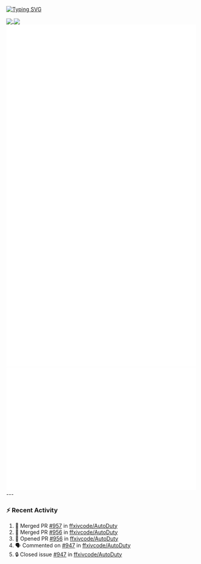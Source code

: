 [![Typing SVG](https://readme-typing-svg.demolab.com?font=Fira+Code&duration=1000&pause=1000&multiline=true&repeat=false&width=435&lines=Simon+Latusek+%7C+Gameplay+Engineer)](https://git.io/typing-svg)

<a href="https://github.com/anuraghazra/github-readme-stats">
  <img height=200 align="center" src="https://github-readme-stats.vercel.app/api?username=erdelf&theme=radical" />
</a>
<a href="https://github.com/anuraghazra/convoychat">
  <img height=200 align="center" src="https://streak-stats.demolab.com?user=erdelf&theme=radical&mode=weekly" />
</a>

<picture>
  <img src="/github-metrics.svg" alt="Metrics">
</picture>

<picture>
  <img src="/github-metrics-achievements.svg" alt="Achievements">
</picture>
---

### :zap: Recent Activity
<!--START_SECTION:activity-->
1. 🎉 Merged PR [#957](https://github.com/ffxivcode/AutoDuty/pull/957) in [ffxivcode/AutoDuty](https://github.com/ffxivcode/AutoDuty)
2. 🎉 Merged PR [#956](https://github.com/ffxivcode/AutoDuty/pull/956) in [ffxivcode/AutoDuty](https://github.com/ffxivcode/AutoDuty)
3. 💪 Opened PR [#956](https://github.com/ffxivcode/AutoDuty/pull/956) in [ffxivcode/AutoDuty](https://github.com/ffxivcode/AutoDuty)
4. 🗣 Commented on [#947](https://github.com/ffxivcode/AutoDuty/issues/947#issuecomment-2882193475) in [ffxivcode/AutoDuty](https://github.com/ffxivcode/AutoDuty)
5. 🔒 Closed issue [#947](https://github.com/ffxivcode/AutoDuty/issues/947) in [ffxivcode/AutoDuty](https://github.com/ffxivcode/AutoDuty)
<!--END_SECTION:activity-->

<!--
**erdelf/erdelf** is a ✨ _special_ ✨ repository because its `README.md` (this file) appears on your GitHub profile.

Here are some ideas to get you started:

- 🔭 I’m currently working on ...
- 🌱 I’m currently learning ...
- 👯 I’m looking to collaborate on ...
- 🤔 I’m looking for help with ...
- 💬 Ask me about ...
- 📫 How to reach me: ...
- 😄 Pronouns: ...
- ⚡ Fun fact: ...
-->
